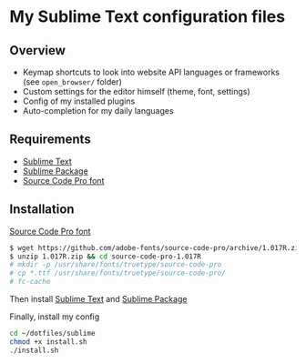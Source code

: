 My Sublime Text configuration files
========

Overview
--------
- Keymap shortcuts to look into website API languages or frameworks (see `open_browser/` folder)
- Custom settings for the editor himself (theme, font, settings)
- Config of my installed plugins
- Auto-completion for my daily languages

Requirements
------------
- [Sublime Text]
- [Sublime Package]
- [Source Code Pro font]

Installation
------------

[Source Code Pro font]
``` bash
$ wget https://github.com/adobe-fonts/source-code-pro/archive/1.017R.zip
$ unzip 1.017R.zip && cd source-code-pro-1.017R
# mkdir -p /usr/share/fonts/truetype/source-code-pro
# cp *.ttf /usr/share/fonts/truetype/source-code-pro/
# fc-cache
```

Then install [Sublime Text] and [Sublime Package]

Finally, install my config
``` bash
cd ~/dotfiles/sublime
chmod +x install.sh
./install.sh
```

[Sublime Text]: http://www.sublimetext.com/
[Sublime Package]: https://sublime.wbond.net/installation
[Source Code Pro font]: https://github.com/adobe-fonts/source-code-pro